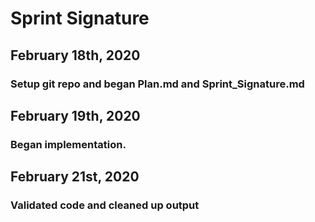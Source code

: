 # Sprint Signature

## February 18th, 2020
### Setup git repo and began Plan.md and Sprint_Signature.md

## February 19th, 2020
### Began implementation.

## February 21st, 2020
### Validated code and cleaned up output
